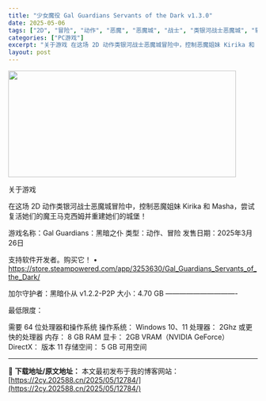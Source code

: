 ```yaml
---
title: "少女魔役 Gal Guardians Servants of the Dark v1.3.0"
date: 2025-05-06
tags: ["2D", "冒险", "动作", "恶魔", "恶魔城", "战士", "类银河战士恶魔城", "软件", "银河", "黑暗"]
categories: ["PC游戏"]
excerpt: "关于游戏 在这场 2D 动作类银河战士恶魔城冒险中，控制恶魔姐妹 Kirika 和 Masha，尝试复活她们的魔王马克西姆并重建她们的城堡！ 游戏名称：Gal Guardians：黑暗之仆 类型：动作、冒险 发售日期：2025年3月26日 支持软件开发者。购买它！ • https://store.s&hellip;"
layout: post
---
```


<img class="aligncenter size-full wp-image-12790" src="https://2cy.202588.cn/wp-content/uploads/2025/05/2025050615265197.webp" alt="" width="460" height="215" />

关于游戏

在这场 2D 动作类银河战士恶魔城冒险中，控制恶魔姐妹 Kirika 和 Masha，尝试复活她们的魔王马克西姆并重建她们的城堡！

游戏名称：Gal Guardians：黑暗之仆
类型：动作、冒险
发售日期：2025年3月26日

支持软件开发者。购买它！
• https://store.steampowered.com/app/3253630/Gal_Guardians_Servants_of_the_Dark/

加尔守护者：黑暗仆从 v1.2.2-P2P
大小：4.70 GB
——————————-

最低限度：

需要 64 位处理器和操作系统
操作系统： Windows 10、11
处理器： 2Ghz 或更快的处理器
内存： 8 GB RAM
显卡： 2GB VRAM（NVIDIA GeForce）
DirectX： 版本 11
存储空间： 5 GB 可用空间

---
📖 **下载地址/原文地址：** 本文最初发布于我的博客网站：[https://2cy.202588.cn/2025/05/12784/](https://2cy.202588.cn/2025/05/12784/)
